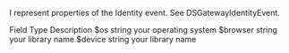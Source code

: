 I represent properties of the Identity event. 
See DSGatewayIdentityEvent.

Field	Type	Description
$os	string	your operating system
$browser	string	your library name
$device	string	your library name
